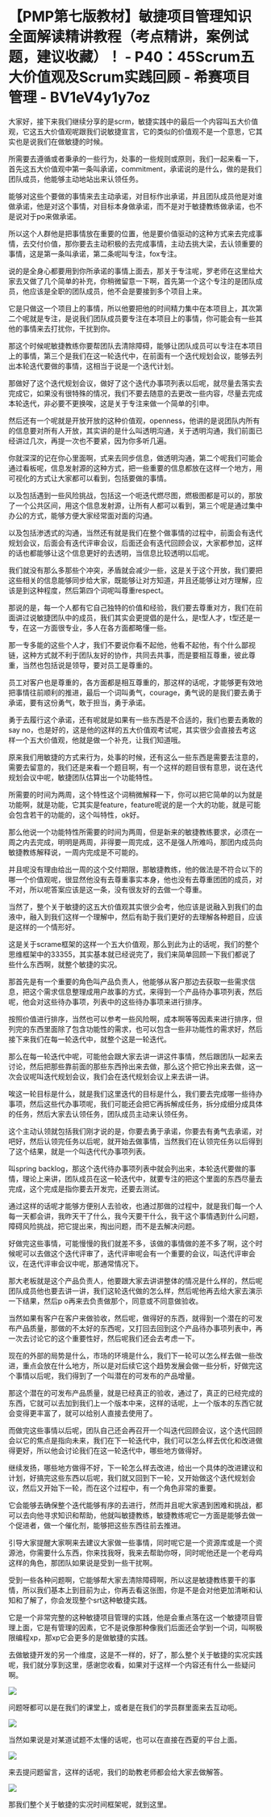 # 【PMP第七版教材】敏捷项目管理知识全面解读精讲教程（考点精讲，案例试题，建议收藏）！ - P40：45Scrum五大价值观及Scrum实践回顾 - 希赛项目管理 - BV1eV4y1y7oz

大家好，接下来我们继续分享的是scrm，敏捷实践中的最后一个内容叫五大价值观，它这五大价值观呢跟我们说敏捷宣言，它的类似的价值观不是一个意思，它其实也是说我们在做敏捷的时候。

所需要去遵循或者秉承的一些行为，处事的一些规则或原则，我们一起来看一下，首先这五大价值观中第一条叫承诺，commitment，承诺说的是什么，做的是我们团队成员，他能够主动地站出来认领任务。

能够对这些个要做的事情来去主动承诺，对目标作出承诺，并且团队成员他是对谁做承诺，他是对这个事情，对目标本身做承诺，而不是对于敏捷教练做承诺，也不是说对于po来做承诺。

所以这个人群他是把事情放在重要的位置，他是要价值驱动的这种方式来去完成事情，去交付价值，那你要去主动积极的去完成事情，主动去挑大梁，去认领重要的事情，这是第一条叫承诺，第二条呢叫专注，fox专注。

说的是全身心都要用到你所承诺的事情上面去，那关于专注呢，罗老师在这里给大家去又做了几个简单的补充，你稍微留意一下啊，首先第一个这个专注的是团队成员，他应该是全职的团队成员，他不会是要接到多个项目上来。

它是只做这一个项目上的事情，所以他要把他的时间精力集中在本项目上，其次第二个呢就是专注，是说我们团队成员要专注在本项目上的事情，你可能会有一些其他的事情来去打扰你，干扰到你。

那这个时候呢敏捷教练你要帮团队去清除障碍，能够让团队成员可以专注在本项目上的事情，第三个是我们在这一轮迭代中，在前面有一个迭代规划会议，能够去列出本轮迭代要做的事情，这相当于说是一个迭代计划。

那做好了这个迭代规划会议，做好了这个迭代办事项列表以后呢，就尽量去落实去完成它，如果没有很特殊的情况，我们不要去随意的去更改一些内容，尽量去完成本轮迭代，非必要不更换唉，这是关于专注来做一个简单的引申。

然后还有一个呢就是开放开放的这种价值观，openness，他讲的是说团队内所有的信息要对所有人开放，其实讲的是什么叫透明沟通，关于透明沟通，我们前面已经讲过几次，再提一次也不要紧，因为你多听几遍。

你就深深的记在你心里面啊，式来去同步信息，做透明沟通，第二个呢我们可能会通过看板呢，信息发射源的这种方式，把一些重要的信息都放在这样一个地方，用可视化的方式让大家都可以看到，包括要做的事情。

以及包括遇到一些风险挑战，包括这一个呃迭代燃尽图，燃极图都是可以的，那放了一个公共区间，用这个信息发射源，让所有人都可以看到，第三个呢是通过集中办公的方式，能够方便大家经常面对面的沟通。

以及包括渗透式的沟通，当然还有就是我们在整个做事情的过程中，前面会有迭代规划会议，后面会有迭代评审会议，后面还会有迭代回顾会议，大家都参加，这样的话也都能够让这个信息更好的去透明，当信息比较透明以后呢。

我们就没有那么多那些个冲突，矛盾就会减少一些，这是关于这个开放，我们要把这些相关的信息能够同步给大家，既能够让对方知道，并且还能够让对方理解，应该是到这种程度，然后第四个词呢叫尊重respect。

那说的是，每一个人都有它自己独特的价值和经验，我们要去尊重对方，我们在前面讲过说敏捷团队中的成员，我们其实会更提倡的是什么，是t型人才，t型还是一专，在这一方面很专业，多人在各方面都略懂一些。

那一专多能的这些个人才，我们不要说你看不起他，他看不起他，有个什么鄙视链，这种方式就不利于团队友好的协作，共同去共事，而是要相互尊重，彼此尊重，当然也包括说是领导，要对员工是尊重的。

员工对客户也是尊重的，各方面都是相互尊重的，那这样的话呢，才能够更有效地把事情往前顺利的推进，最后一个词叫勇气，courage，勇气说的是我们要去勇于承诺，要有这份勇气，敢于担当，勇于承诺。

勇于去履行这个承诺，还有呢就是如果有一些东西是不合适的，我们也要去勇敢的say no，也是好的，这是他的这样的五大价值观考试呢，其实很少会直接去考这样一个五大价值观，他就是做一个补充，让我们知道哦。

原来我们用敏捷的方式来行为，处事的时候，还有这么一些东西是需要去注意的，需要去留意的，我们还是来看一个题目啊，有一个这样的题目很有意思，说在迭代规划会议中呢，敏捷团队估算出一个功能特性。

所需要的时间为两周，这个特性这个词稍微解释一下，你可以把它简单的以为就是功能啊，就是功能，它其实是feature，feature呢说的是一个大的功能，就是可能会包含若干的功能的，这个叫特性，ok好。

那么他说一个功能特性所需要的时间为两周，但是新来的敏捷教练要求，必须在一周之内去完成，明明是两周，非得要一周完成，这不是强人所难吗，那团内成员向敏捷教练解释说，一周内完成是不可能的。

并且呢没有理由给出一周的这个交付期限，那敏捷教练，他的做法是不符合以下的哪一个价值观呢，很显然他没有去尊重事实本身，他也没有去尊重团团的成员，对不对，所以呢答案应该是这一条，没有很友好的去做一个尊重。

当然了，整个关于敏捷的这五大价值观其实很少会考，他应该是说融入到我们的血液中，融入到我们这样一个理解中，然后有助于我们更好的去理解各种题目，应该是这样的一个情形好。

这是关于scrame框架的这样一个五大价值观，那么到此为止的话呢，我们的整个思维框架中的33355，其实基本就已经说完了，我们来简单回顾一下我们都说了些什么东西啊，就整个敏捷的实况。

那首先是有一个重要的角色叫产品负责人，他能够从客户那边去获取一些需求信息，把这个需求信息整理成用户故事的方式，来得到一个产品待办事项列表，然后呢，他会对这些待办事项，列表中的这些待办事项来进行排序。

按照价值进行排序，当然也可以参考一些风险啊，成本啊等等因素来进行排序，但列完的东西里面除了包含功能性的需求，也可以包含一些非功能性的需求好，然后接下来我们在每一轮迭代中，就整个这是一轮迭代。

那么在每一轮迭代中呢，可能他会跟大家去讲一讲这件事情，然后跟团队一起来去讨论，然后把那些靠前面的那些东西拎出来去做，那么这个把它拎出来去做，这一次会议呢叫迭代规划会议，我们会在迭代规划会议上来去讲一讲。

唉这一轮目标是什么，就是我们这里迭代的目标是什么，我们要去完成哪一些待办事项，然后这些代办事项呢，我们可能还会把它再拆解成任务，拆分成细分成具体的任务，然后大家去认领任务，团队成员主动来认领任务。

这个主动认领就包括我们刚才说的是，你要去勇于承诺，你要去有勇气去承诺，对吧好，然后认领完任务以后呢，就开始去做事情，当然我们在认领完任务以后得到了这个结果，就是一个叫迭代代办事项列表。

叫spring backlog，那这个迭代待办事项列表中就会列出来，本轮迭代要做的事情，理论上来讲，团队成员在这一轮迭代中，就要专注的把这个里面的东西尽量去完成，这个完成是指你要去开发完，还要去测试。

通过这样的话呢才能够方便别人去验收，也通过那做的过程中，就是我们每一个人每一天都会讲，我昨天干了什么，我今天要干什么，我干这个事情遇到什么问题，障碍风险挑战，把它提出来，掏出问题，而不是去解决问题。

好做完这些事情，可能慢慢的我们就差不多，该做的事情做的差不多了啊，这个时候呢可以去做这个迭代评审了，迭代评审呢会有一个重要的会议，叫迭代评审会议，在迭代评审会议中呢，那通常情况下。

那大老板就是这个产品负责人，他要跟大家去讲讲整体的情况是什么样的，然后呢团队成员他也要去讲一讲，我们这轮迭代做的怎么样，然后呢他再去给大家去演示一下结果，然后p o再来去负责做那个，同意或不同意做验收。

当然如果有客户在客户来做验收，然后呢，做得好的东西，就得到一个潜在的可发布产品质量，那做的不太好的东西呢，又打回去回到这个产品待办事项列表中，再一次去讨论它的这个重要性好，然后呢我们还会去考虑一下。

现在的外部的局势是什么，市场的环境是什么，我们下一轮可以怎么样去做一些改进，重点会放在什么地方，所以是对后续它这个趋势发展会做一些分析，好做完这个事情以后呢，我们得到了一个叫潜在的可发布的产品增量。

那这个潜在的可发布产品质量，就是已经真正的验收，通过了，真正的已经完成的东西，它就可以去加到我们上一个版本中来，这样的话呢，上一个版本的东西它就会变得更丰富了，就可以给别人直接去使用了。

而做完这些事情以后呢，团队自己还会再召开一个叫迭代回顾会议，这个迭代回顾会以它的焦点是指向未来，我们在下一轮迭代中，我们可以怎么样去优化和改进做得更好，所以他会讨论我们在这一轮迭代中，哪些地方做得好。

继续发扬，哪些地方做得不好，下一轮怎么样去改进，给出一个具体的改进建议和计划，好搞完这些东西以后呢，我们就又回到下一轮，又开始做这个迭代规划会议，然后又开始下一轮，而在这个过程中，有一个角色非常的重要。

它会能够去确保整个迭代能够有序的去进行，然而并且呢大家遇到困难和挑战，都可以去向他寻求知识和帮助，他就叫敏捷教练，敏捷教练呢它一方面是能够去做一个促进者，做一个催化剂，能够把这些东西往前去推进。

引导大家提醒大家啊来去建议大家做一些事情，同时呢它是一个资源库或是一个资源池，你需要什么东西，你来找我呀，我来去帮助你呀，同时呢他还是一个老母鸡这样的角色，那团队如果说是受到一些干扰啊。

受到一些各种问题啊，它能够帮大家去清除障碍啊，所以这是敏捷教练要干的事情，所以我们基本上到目前为止，你再去看这张图，你是不是会对他更加清晰和认知和了解了，你会发现整个srt这种敏捷实践。

它是一个非常完整的这种敏捷项目管理的实践，他是会重点落在这一个敏捷项目管理上面，它是有管理的因素，它不是说像那种像我们后面还会学到一个词，叫啊极限编程xp，那xp它会更多的是做敏捷的实践。

去做敏捷开发的另一个维度，这是不一样的，好了，那么整个关于敏捷的实况实践呢，我们就分享到这里，感谢您收看，如果对于这样一个内容还有什么一些疑问啊。



![](img/5962b0ac609c01caf40a1aa60ca26647_1.png)

问题呀都可以是在我们的课堂上，或者是在我们的学员群里面来去互动呃。

![](img/5962b0ac609c01caf40a1aa60ca26647_3.png)

当然如果说是对某道试题不太懂的话呢，也可以在直接在西夏的平台上面。

![](img/5962b0ac609c01caf40a1aa60ca26647_5.png)

来去提问题留言，这样的话呢，我们的助教老师都会给大家去做解答。

![](img/5962b0ac609c01caf40a1aa60ca26647_7.png)

那我们整个关于敏捷的实况时间框架呢，就到这里。